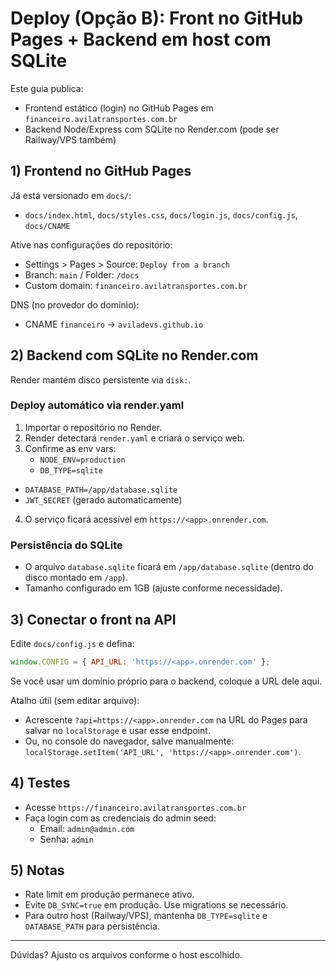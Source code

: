 # Deploy (Opção B): Front no GitHub Pages + Backend em host com SQLite

Este guia publica:
- Frontend estático (login) no GitHub Pages em `financeiro.avilatransportes.com.br`
- Backend Node/Express com SQLite no Render.com (pode ser Railway/VPS também)

## 1) Frontend no GitHub Pages
Já está versionado em `docs/`:
- `docs/index.html`, `docs/styles.css`, `docs/login.js`, `docs/config.js`, `docs/CNAME`

Ative nas configurações do repositório:
- Settings > Pages > Source: `Deploy from a branch`
- Branch: `main` / Folder: `/docs`
- Custom domain: `financeiro.avilatransportes.com.br`

DNS (no provedor do domínio):
- CNAME `financeiro` -> `aviladevs.github.io`

## 2) Backend com SQLite no Render.com
Render mantém disco persistente via `disk:`.

### Deploy automático via render.yaml
1. Importar o repositório no Render.
2. Render detectará `render.yaml` e criará o serviço web.
3. Confirme as env vars:
   - `NODE_ENV=production`
   - `DB_TYPE=sqlite`
  - `DATABASE_PATH=/app/database.sqlite`
   - `JWT_SECRET` (gerado automaticamente)
4. O serviço ficará acessível em `https://<app>.onrender.com`.

### Persistência do SQLite
- O arquivo `database.sqlite` ficará em `/app/database.sqlite` (dentro do disco montado em `/app`).
- Tamanho configurado em 1GB (ajuste conforme necessidade).

## 3) Conectar o front na API
Edite `docs/config.js` e defina:
```js
window.CONFIG = { API_URL: 'https://<app>.onrender.com' };
```
Se você usar um domínio próprio para o backend, coloque a URL dele aqui.

Atalho útil (sem editar arquivo):
- Acrescente `?api=https://<app>.onrender.com` na URL do Pages para salvar no `localStorage` e usar esse endpoint.
- Ou, no console do navegador, salve manualmente: `localStorage.setItem('API_URL', 'https://<app>.onrender.com')`.

## 4) Testes
- Acesse `https://financeiro.avilatransportes.com.br`
- Faça login com as credenciais do admin seed:
  - Email: `admin@admin.com`
  - Senha: `admin`

## 5) Notas
- Rate limit em produção permanece ativo.
- Evite `DB_SYNC=true` em produção. Use migrations se necessário.
- Para outro host (Railway/VPS), mantenha `DB_TYPE=sqlite` e `DATABASE_PATH` para persistência.

---
Dúvidas? Ajusto os arquivos conforme o host escolhido.